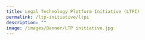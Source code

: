 ```yaml
---
title: Legal Technology Platform Initiative (LTPI)
permalink: /ltp-initiative/ltpi
description: ""
image: /images/Banner/LTP initiative.jpg
---
```


